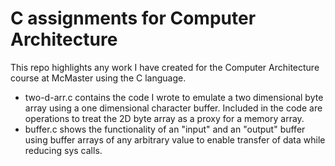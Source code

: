 # C assignments for Computer Architecture
This repo highlights any work I have created for the Computer Architecture course at McMaster using the C language.
- two-d-arr.c contains the code I wrote to emulate a two dimensional byte array using a one dimensional character buffer. Included in the code are operations to treat the 2D byte array as a proxy for a memory array.
- buffer.c shows the functionality of an "input" and an "output" buffer using buffer arrays of any arbitrary value to enable transfer of data while reducing sys calls.
